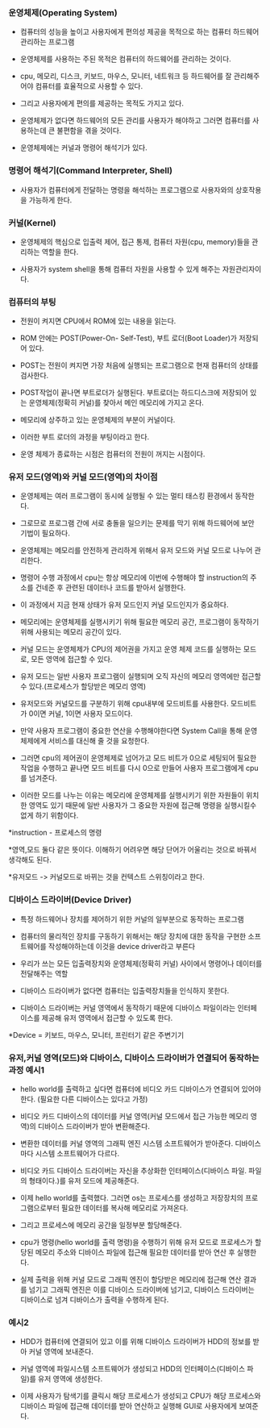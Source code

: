 ### 운영체제(Operating System)

* 컴퓨터의 성능을 높이고 사용자에게 편의성 제공을 목적으로 하는 컴퓨터 하드웨어 관리하는 프로그램

* 운영체제를 사용하는 주된 목적은 컴퓨터의 하드웨어를 관리하는 것이다.

* cpu, 메모리, 디스크, 키보드, 마우스, 모니터, 네트워크 등 하드웨어를 잘 관리해주어야 컴퓨터를 효율적으로 사용할 수 있다.

* 그리고 사용자에게 편의를 제공하는 목적도 가지고 있다.

* 운영체제가 없다면 하드웨어의 모든 관리를 사용자가 해야하고 그러면 컴퓨터를 사용하는데 큰 불편함을 겪을 것이다.

* 운영체제에는 커널과 명령어 해석기가 있다.


### 명령어 해석기(Command Interpreter, Shell)

* 사용자가 컴퓨터에게 전달하는 명령을 해석하는 프로그램으로 사용자와의 상호작용을 가능하게 한다.


### 커널(Kernel)

* 운영체제의 핵심으로 입출력 제어, 접근 통제, 컴퓨터 자원(cpu, memory)들을 관리하는 역할을 한다.

* 사용자가 system shell을 통해 컴퓨터 자원을 사용할 수 있게 해주는 자원관리자이다.



### 컴퓨터의 부팅

* 전원이 켜지면 CPU에서 ROM에 있는 내용을 읽는다. 

* ROM 안에는 POST(Power-On- Self-Test), 부트 로더(Boot Loader)가 저장되어 있다.

* POST는 전원이 켜지면 가장 처음에 실행되는 프로그램으로 현재 컴퓨터의 상태를 검사한다.

* POST작업이 끝나면 부트로더가 실행된다. 부트로더는 하드디스크에 저장되어 있는 운영체제(정확히 커널)를 찾아서 메인 메모리에 가지고 온다.

* 메모리에 상주하고 있는 운영체제의 부분이 커널이다.

* 이러한 부트 로더의 과정을 부팅이라고 한다.

* 운영 체제가 종료하는 시점은 컴퓨터의 전원이 꺼지는 시점이다.


### 유저 모드(영역)와 커널 모드(영역)의 차이점

* 운영체제는 여러 프로그램이 동시에 실행될 수 있는 멀티 태스킹 환경에서 동작한다.

* 그로므로 프로그램 간에 서로 충돌을 일으키는 문제를 막기 위해 하드웨어에 보안 기법이 필요하다.

* 운영체제는 메모리를 안전하게 관리하게 위해서 유저 모드와 커널 모드로 나누어 관리한다.

* 명령어 수행 과정에서 cpu는 항상 메모리에 이번에 수행해야 할 instruction의 주소를 건네준 후 관련된 데이터나 코드를 받아서 실행한다.

* 이 과정에서 지금 현재 상태가 유저 모드인지 커널 모드인지가 중요하다.

* 메모리에는 운영체제를 실행시키기 위해 필요한 메모리 공간, 프로그램이 동작하기 위해 사용되는 메모리 공간이 있다.

* 커널 모드는 운영체제가 CPU의 제어권을 가지고 운영 체제 코드를 실행하는 모드로, 모든 영역에 접근할 수 있다.

* 유저 모드는 일반 사용자 프로그램이 실행되며 오직 자신의 메모리 영역에만 접근할 수 있다.(프로세스가 할당받은 메모리 영역)

* 유저모드와 커널모드를 구분하기 위해 cpu내부에 모드비트를 사용한다. 모드비트가 0이면 커널, 1이면 사용자 모드이다.

* 만약 사용자 프로그램이 중요한 연산을 수행해야한다면 System Call을 통해 운영체제에게 서비스를 대신해 줄 것을 요청한다.

* 그러면 cpu의 제어권이 운영체제로 넘어가고 모드 비트가 0으로 세팅되어 필요한 작업을 수행하고 끝나면 모드 비트를 다시 0으로 만들어 사용자 프로그램에게 cpu를 넘겨준다. 

* 이러한 모드를 나누는 이유는 메모리에 운영체제를 실행시키기 위한 자원들이 위치한 영역도 있기 때문에
일반 사용자가 그 중요한 자원에 접근해 명령을 실행시킬수 없게 하기 위함이다.

*instruction - 프로세스의 명령

*영역,모드 둘다 같은 뜻이다. 이해하기 어려우면 해당 단어가 어울리는 것으로 바꿔서 생각해도 된다.

*유저모드 -> 커널모드로 바뀌는 것을 컨텍스트 스위칭이라고 한다.


### 디바이스 드라이버(Device Driver)

* 특정 하드웨어나 장치를 제어하기 위한 커널의 일부분으로 동작하는 프로그램

* 컴퓨터의 물리적인 장치를 구동하기 위해서는 해당 장치에 대한 동작을 구현한 소프트웨어를 작성해야하는데 이것을 device driver라고 부른다 

* 우리가 쓰는 모든 입출력장치와 운영체제(정확히 커널) 사이에서 명령어나 데이터를 전달해주는 역할

* 디바이스 드라이버가 없다면 컴퓨터는 입출력장치들을 인식하지 못한다.

* 디바이스 드라이버는 커널 영역에서 동작하기 때문에 디바이스 파일이라는 인터페이스를 제공해 유저 영역에서 접근할 수 있도록 한다.

*Device = 키보드, 마우스, 모니터, 프린터기 같은 주변기기


### 유저,커널 영역(모드)와 디바이스, 디바이스 드라이버가 연결되어 동작하는 과정 예시1

* hello world를 출력하고 싶다면 컴퓨터에 비디오 카드 디바이스가 연결되어 있어야 한다. (필요한 다른 디바이스는 있다고 가정)

* 비디오 카드 디바이스의 데이터를 커널 영역(커널 모드에서 접근 가능한 메모리 영역)의 디바이스 드라이버가 받아 변환해준다.

* 변환한 데이터를 커널 영역의 그래픽 엔진 시스템 소프트웨어가 받아준다. 디바이스마다 시스템 소프트웨어가 다르다. 

* 비디오 카드 디바이스 드라이버는 자신을 추상화한 인터페이스(디바이스 파일. 파일의 형태이다.)를 유저 모드에 제공해준다.

* 이제 hello world를 출력했다. 그러면 os는 프로세스를 생성하고 저장장치의 프로그램으로부터 필요한 데이터를 복사해 메모리로 가져온다.

* 그리고 프로세스에 메모리 공간을 일정부분 할당해준다.

* cpu가 명령(hello world를 출력 명령)을 수행하기 위해 유저 모드로 프로세스가 할당된 메모리 주소와 디바이스 파일에 접근해 필요한 데이터를 받아 연산 후 실행한다.

* 실제 출력을 위해 커널 모드로 그래픽 엔진이 할당받은 메모리에 접근해 연산 결과를 넘기고 그래픽 엔진은 이를 디바이스 드라이버에 넘기고, 디바이스 드라이버는 디바이스로 넘겨 디바이스가 출력을 수행하게 된다.


### 예시2

* HDD가 컴퓨터에 연결되어 있고 이를 위해 디바이스 드라이버가 HDD의 정보를 받아 커널 영역에 보내준다.

* 커널 영역에 파일시스템 소프트웨어가 생성되고 HDD의 인터페이스(디바이스 파일)를 유저 영역에 생성한다.

* 이제 사용자가 탐색기를 클릭시 해당 프로세스가 생성되고 CPU가 해당 프로세스와 디바이스 파일에 접근해
데이터를 받아 연산하고 실행해 GUI로 사용자에게 보여준다.
